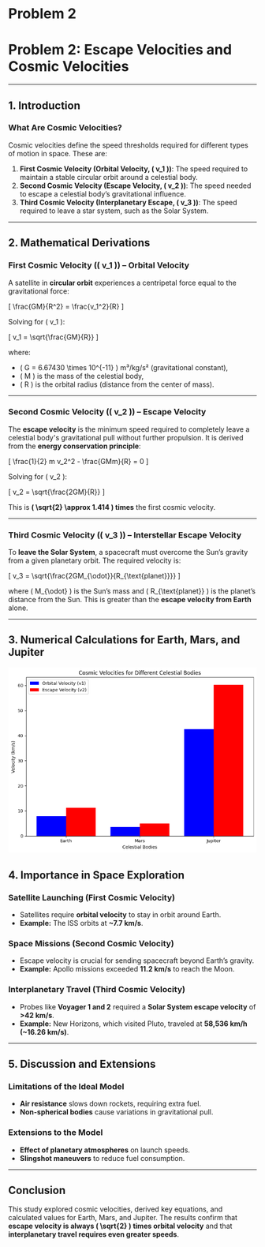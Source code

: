# Problem 2
# **Problem 2: Escape Velocities and Cosmic Velocities**  

---

## **1. Introduction**  

### **What Are Cosmic Velocities?**  
Cosmic velocities define the speed thresholds required for different types of motion in space. These are:  
1. **First Cosmic Velocity (Orbital Velocity, \( v_1 \))**: The speed required to maintain a stable circular orbit around a celestial body.  
2. **Second Cosmic Velocity (Escape Velocity, \( v_2 \))**: The speed needed to escape a celestial body’s gravitational influence.  
3. **Third Cosmic Velocity (Interplanetary Escape, \( v_3 \))**: The speed required to leave a star system, such as the Solar System.  

---

## **2. Mathematical Derivations**  

### **First Cosmic Velocity (\( v_1 \)) – Orbital Velocity**  
A satellite in **circular orbit** experiences a centripetal force equal to the gravitational force:

\[
\frac{GM}{R^2} = \frac{v_1^2}{R}
\]

Solving for \( v_1 \):

\[
v_1 = \sqrt{\frac{GM}{R}}
\]

where:
- \( G = 6.67430 \times 10^{-11} \) m³/kg/s² (gravitational constant),
- \( M \) is the mass of the celestial body,
- \( R \) is the orbital radius (distance from the center of mass).  

---

### **Second Cosmic Velocity (\( v_2 \)) – Escape Velocity**  
The **escape velocity** is the minimum speed required to completely leave a celestial body's gravitational pull without further propulsion. It is derived from the **energy conservation principle**:

\[
\frac{1}{2} m v_2^2 - \frac{GMm}{R} = 0
\]

Solving for \( v_2 \):

\[
v_2 = \sqrt{\frac{2GM}{R}}
\]

This is **\( \sqrt{2} \approx 1.414 \) times** the first cosmic velocity.  

---

### **Third Cosmic Velocity (\( v_3 \)) – Interstellar Escape Velocity**  
To **leave the Solar System**, a spacecraft must overcome the Sun’s gravity from a given planetary orbit. The required velocity is:

\[
v_3 = \sqrt{\frac{2GM_{\odot}}{R_{\text{planet}}}}
\]

where \( M_{\odot} \) is the Sun’s mass and \( R_{\text{planet}} \) is the planet’s distance from the Sun. This is greater than the **escape velocity from Earth** alone.

---

## **3. Numerical Calculations for Earth, Mars, and Jupiter**  
![alt text](image-1.png)

## **4. Importance in Space Exploration**  

### **Satellite Launching (First Cosmic Velocity)**
- Satellites require **orbital velocity** to stay in orbit around Earth.
- **Example:** The ISS orbits at **~7.7 km/s**.

### **Space Missions (Second Cosmic Velocity)**
- Escape velocity is crucial for sending spacecraft beyond Earth’s gravity.
- **Example:** Apollo missions exceeded **11.2 km/s** to reach the Moon.

### **Interplanetary Travel (Third Cosmic Velocity)**
- Probes like **Voyager 1 and 2** required a **Solar System escape velocity** of **>42 km/s**.
- **Example:** New Horizons, which visited Pluto, traveled at **58,536 km/h (~16.26 km/s)**.

---

## **5. Discussion and Extensions**  

### **Limitations of the Ideal Model**  
- **Air resistance** slows down rockets, requiring extra fuel.
- **Non-spherical bodies** cause variations in gravitational pull.

### **Extensions to the Model**  
- **Effect of planetary atmospheres** on launch speeds.
- **Slingshot maneuvers** to reduce fuel consumption.

---

## **Conclusion**  
This study explored cosmic velocities, derived key equations, and calculated values for Earth, Mars, and Jupiter. The results confirm that **escape velocity is always \( \sqrt{2} \) times orbital velocity** and that **interplanetary travel requires even greater speeds**.